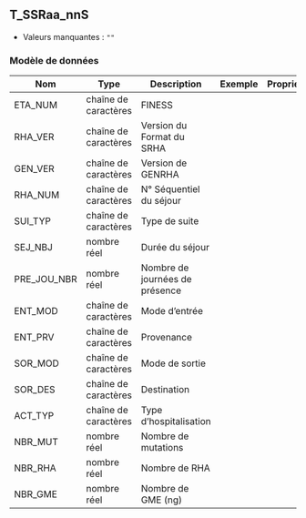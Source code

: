 <!-- SPDX-License-Identifier: MPL-2.0 -->
## T_SSRaa_nnS

- Valeurs manquantes : `""`

### Modèle de données

|Nom|Type|Description|Exemple|Propriétés|
|-|-|-|-|-|
|ETA_NUM|chaîne de caractères|FINESS|||
|RHA_VER|chaîne de caractères|Version du Format du SRHA|||
|GEN_VER|chaîne de caractères|Version de GENRHA|||
|RHA_NUM|chaîne de caractères|N° Séquentiel du séjour|||
|SUI_TYP|chaîne de caractères|Type de suite |||
|SEJ_NBJ|nombre réel|Durée du séjour|||
|PRE_JOU_NBR|nombre réel|Nombre de journées de présence|||
|ENT_MOD|chaîne de caractères|Mode d’entrée|||
|ENT_PRV|chaîne de caractères|Provenance|||
|SOR_MOD|chaîne de caractères|Mode de sortie|||
|SOR_DES|chaîne de caractères|Destination|||
|ACT_TYP|chaîne de caractères|Type d’hospitalisation|||
|NBR_MUT|nombre réel|Nombre de mutations|||
|NBR_RHA|nombre réel|Nombre de RHA|||
|NBR_GME|nombre réel|Nombre de GME (ng)|||
